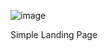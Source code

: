 ![image](https://github.com/bunyodzaripov/simple-landing-page/assets/111201762/bde5d04b-1bf9-4844-9fcb-e0d4cf32df5d)


Simple Landing Page
